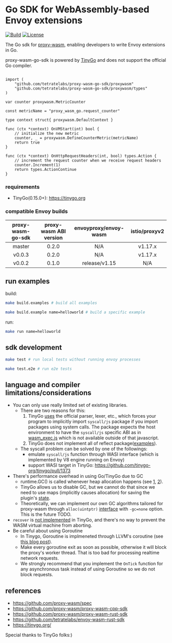 # Go SDK for WebAssembly-based Envoy extensions
[![Build](https://github.com/tetratelabs/proxy-wasm-go-sdk/workflows/build-test/badge.svg)](https://github.com/tetratelabs/proxy-wasm-go-sdk/actions)
[![License](https://img.shields.io/badge/license-Apache%202.0-blue.svg)](LICENSE)

The Go sdk for
 [proxy-wasm](https://github.com/proxy-wasm/spec), enabling developers to write Envoy extensions in Go.

proxy-wasm-go-sdk is powered by [TinyGo](https://tinygo.org/) and does not support the official Go compiler.


```golang

import (
	"github.com/tetratelabs/proxy-wasm-go-sdk/proxywasm"
	"github.com/tetratelabs/proxy-wasm-go-sdk/proxywasm/types"
)

var counter proxywasm.MetricCounter

const metricName = "proxy_wasm_go.request_counter"

type context struct{ proxywasm.DefaultContext }

func (ctx *context) OnVMStart(int) bool {
	// initialize the new metric	
	counter, _ = proxywasm.DefineCounterMetric(metricName)
	return true
}

func (ctx *context) OnHttpRequestHeaders(int, bool) types.Action {
	// increment the request counter when we receive request headers
	counter.Increment(1)  
	return types.ActionContinue
}

```


### requirements

- TinyGo(0.15.0+): https://tinygo.org

### compatible Envoy builds

| proxy-wasm-go-sdk| proxy-wasm ABI version | envoyproxy/envoy-wasm| istio/proxyv2|
|:-------------:|:-------------:|:-------------:|:-------------:|
| master |  0.2.0|  N/A  |   v1.17.x |
| v0.0.3 |  0.2.0|  N/A  |   v1.17.x |
| v0.0.2 | 0.1.0|release/v1.15 | N/A |


## run examples

build:

```bash
make build.examples # build all examples

make build.example name=helloworld # build a specific example
```

run:

```bash
make run name=helloworld
``` 

## sdk development

```bash
make test # run local tests without running envoy processes

make test.e2e # run e2e tests
```

## language and compiler limitations/considerations

- You can only use really limited set of existing libraries. 
    - There are two reasons for this:
        1. TinyGo [uses](https://github.com/tinygo-org/tinygo/blob/release/loader/loader.go#L79-L83) the official parser, lexer, etc., 
    which forces your program to implicitly import `syscall/js` package if you import packages using system calls. 
    The package expects the host environment to have the `syscall/js` specific ABI as in 
    [wasm_exec.js](https://github.com/tinygo-org/tinygo/blob/154d4a781f6121bd6f584cca4a88909e0b091f63/targets/wasm_exec.js) 
    which is not available outside of that javascript.
        2. TinyGo does not implement all of reflect package([examples](https://github.com/tinygo-org/tinygo/blob/v0.14.1/src/reflect/value.go#L299-L305)).
    - The syscall problem can be solved by one of the followings:
        - emulate `syscall/js` function through WASI interface (which is implemented by V8 engine running on Envoy)
        - support WASI target in TinyGo: https://github.com/tinygo-org/tinygo/pull/1373
- There's performance overhead in using Go/TinyGo due to GC
    - runtime.GC() is called whenever heap allocation happens (see [1](https://tinygo.org/lang-support/#garbage-collection), 
    [2](https://github.com/tinygo-org/tinygo/blob/v0.14.1/src/runtime/gc_conservative.go#L218-L239)).
    - TinyGo allows us to disable GC, but we cannot do that since we need to use maps (implicitly causes allocation)
     for saving the plugin's [state](https://github.com/tetratelabs/proxy-wasm-go-sdk/blob/master/proxywasm/vmstate.go#L17-L22).
    - Theoretically, we can implement our own GC algorithms tailored for proxy-wasm through `alloc(uintptr)` [interface](https://github.com/tinygo-org/tinygo/blob/v0.14.1/src/runtime/gc_none.go#L13) 
    with `-gc=none` option. This is the future TODO.
- `recover` is [not implemented](https://github.com/tinygo-org/tinygo/issues/891) in TinyGo, and there's no way to prevent the WASM virtual machine from aborting.
- Be careful about using Goroutine
    - In Tinygo, Goroutine is implmeneted through LLVM's coroutine (see [this blog post](https://aykevl.nl/2019/02/tinygo-goroutines)).
    - Make every goroutine exit as soon as possible, otherwise it will block the proxy's worker thread. That is too bad for processing realtime network requests.
    - We strongly recommend that you implement the `OnTick` function for any asynchronous task instead of using Goroutine so we do not block requests.

## references

- https://github.com/proxy-wasm/spec
- https://github.com/proxy-wasm/proxy-wasm-cpp-sdk
- https://github.com/proxy-wasm/proxy-wasm-rust-sdk
- https://github.com/tetratelabs/envoy-wasm-rust-sdk
- https://tinygo.org/


Special thanks to TinyGo folks:)
